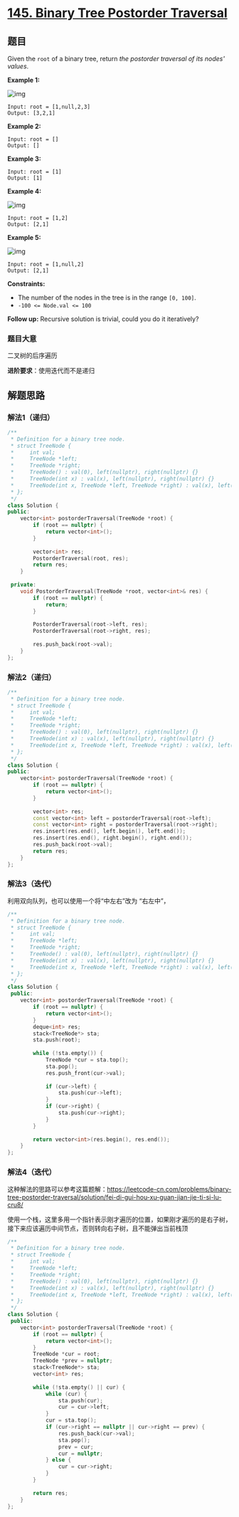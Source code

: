 # [145. Binary Tree Postorder Traversal](https://leetcode.com/problems/binary-tree-postorder-traversal/)

## 题目

Given the `root` of a binary tree, return *the postorder traversal of its nodes' values*.

 

**Example 1:**

![img](https://assets.leetcode.com/uploads/2020/08/28/pre1.jpg)

```
Input: root = [1,null,2,3]
Output: [3,2,1]
```

**Example 2:**

```
Input: root = []
Output: []
```

**Example 3:**

```
Input: root = [1]
Output: [1]
```

**Example 4:**

![img](https://assets.leetcode.com/uploads/2020/08/28/pre3.jpg)

```
Input: root = [1,2]
Output: [2,1]
```

**Example 5:**

![img](https://assets.leetcode.com/uploads/2020/08/28/pre2.jpg)

```
Input: root = [1,null,2]
Output: [2,1]
```

 

**Constraints:**

- The number of the nodes in the tree is in the range `[0, 100]`.
- `-100 <= Node.val <= 100`

 

**Follow up:** Recursive solution is trivial, could you do it iteratively?

### 题目大意

二叉树的后序遍历



**进阶要求**：使用迭代而不是递归

## 解题思路

### 解法1（递归）

`````c++
/**
 * Definition for a binary tree node.
 * struct TreeNode {
 *     int val;
 *     TreeNode *left;
 *     TreeNode *right;
 *     TreeNode() : val(0), left(nullptr), right(nullptr) {}
 *     TreeNode(int x) : val(x), left(nullptr), right(nullptr) {}
 *     TreeNode(int x, TreeNode *left, TreeNode *right) : val(x), left(left), right(right) {}
 * };
 */
class Solution {
public:
    vector<int> postorderTraversal(TreeNode *root) {
        if (root == nullptr) {
            return vector<int>();
        }
        
        vector<int> res;
        PostorderTraversal(root, res);
        return res;
    }
    
 private:
    void PostorderTraversal(TreeNode *root, vector<int>& res) {
        if (root == nullptr) {
            return;
        }
        
        PostorderTraversal(root->left, res);
        PostorderTraversal(root->right, res);
        
        res.push_back(root->val);
    } 
};
`````

### 解法2（递归）

`````c++
/**
 * Definition for a binary tree node.
 * struct TreeNode {
 *     int val;
 *     TreeNode *left;
 *     TreeNode *right;
 *     TreeNode() : val(0), left(nullptr), right(nullptr) {}
 *     TreeNode(int x) : val(x), left(nullptr), right(nullptr) {}
 *     TreeNode(int x, TreeNode *left, TreeNode *right) : val(x), left(left), right(right) {}
 * };
 */
class Solution {
public:
    vector<int> postorderTraversal(TreeNode *root) {
        if (root == nullptr) {
            return vector<int>();
        }
        
        vector<int> res;
        const vector<int> left = postorderTraversal(root->left);
        const vector<int> right = postorderTraversal(root->right);
        res.insert(res.end(), left.begin(), left.end());
        res.insert(res.end(), right.begin(), right.end());
        res.push_back(root->val);
        return res;
    }
};
`````

### 解法3（迭代）

利用双向队列，也可以使用一个将“中左右”改为 “右左中”，

`````c++
/**
 * Definition for a binary tree node.
 * struct TreeNode {
 *     int val;
 *     TreeNode *left;
 *     TreeNode *right;
 *     TreeNode() : val(0), left(nullptr), right(nullptr) {}
 *     TreeNode(int x) : val(x), left(nullptr), right(nullptr) {}
 *     TreeNode(int x, TreeNode *left, TreeNode *right) : val(x), left(left), right(right) {}
 * };
 */
class Solution {
 public:
    vector<int> postorderTraversal(TreeNode *root) {
        if (root == nullptr) {
            return vector<int>();
        }
        deque<int> res;
        stack<TreeNode*> sta;
        sta.push(root);
        
        while (!sta.empty()) {
            TreeNode *cur = sta.top();
            sta.pop();
            res.push_front(cur->val);
            
            if (cur->left) {
                sta.push(cur->left);
            }
            if (cur->right) {
                sta.push(cur->right);
            }
        }
        
        return vector<int>(res.begin(), res.end());        
    }
};
`````

### 解法4（迭代）

这种解法的思路可以参考这篇题解：https://leetcode-cn.com/problems/binary-tree-postorder-traversal/solution/fei-di-gui-hou-xu-guan-jian-jie-ti-si-lu-cru8/

使用一个栈，这里多用一个指针表示刚才遍历的位置，如果刚才遍历的是右子树，接下来应该遍历中间节点，否则转向右子树，且不能弹出当前栈顶

`````c++
/**
 * Definition for a binary tree node.
 * struct TreeNode {
 *     int val;
 *     TreeNode *left;
 *     TreeNode *right;
 *     TreeNode() : val(0), left(nullptr), right(nullptr) {}
 *     TreeNode(int x) : val(x), left(nullptr), right(nullptr) {}
 *     TreeNode(int x, TreeNode *left, TreeNode *right) : val(x), left(left), right(right) {}
 * };
 */
class Solution {
 public:
    vector<int> postorderTraversal(TreeNode *root) {
        if (root == nullptr) {
            return vector<int>();
        }
        TreeNode *cur = root;
        TreeNode *prev = nullptr;
        stack<TreeNode*> sta;
        vector<int> res;
        
        while (!sta.empty() || cur) {
            while (cur) {
                sta.push(cur);
                cur = cur->left;
            }
            cur = sta.top();
            if (cur->right == nullptr || cur->right == prev) {
                res.push_back(cur->val);
                sta.pop();
                prev = cur;
                cur = nullptr;
            } else {
                cur = cur->right;
            }
        }
        
        return res;
    }
};
`````

